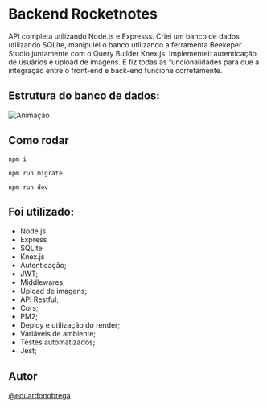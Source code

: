 # Backend Rocketnotes
API completa utilizando Node.js e Expresss. Criei um banco de dados utilizando SQLite, manipulei o banco utilizando a ferramenta Beekeper Studio juntamente com o Query Builder Knex.js. Implementei: autenticação de usuários e upload de imagens. E fiz todas as funcionalidades para que a integração entre o front-end e back-end funcione corretamente.

## Estrutura do banco de dados:

![Animação](https://user-images.githubusercontent.com/87456011/219523712-d1f076b3-da4c-4877-a99e-302e0d28c4df.png)

## Como rodar

```
npm i
```

```
npm run migrate
```

```
npm run dev
```

## Foi utilizado:
- Node.js
- Express
- SQLite
- Knex.js
- Autenticação;
- JWT;
- Middlewares;
- Upload de imagens;
- API Restful;
- Cors;
- PM2;
- Deploy e utilização do render;
- Variáveis de ambiente;
- Testes automatizados;
- Jest;

## Autor

[@eduardonobrega](https://www.linkedin.com/in/eduardo-nunes-nobrega/)
